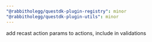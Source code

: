 ```yaml
---
"@rabbitholegg/questdk-plugin-registry": minor
"@rabbitholegg/questdk-plugin-utils": minor
---
```


add recast action params to actions, include in validations
